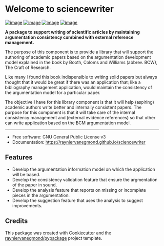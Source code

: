 # Welcome to sciencewriter


[![image](https://img.shields.io/pypi/v/sciencewriter.svg)](https://pypi.python.org/pypi/sciencewriter)
[![image](https://pepy.tech/badge/sciencewriter)](https://pepy.tech/project/sciencewriter)
[![image](https://github.com/rayniervanegmond/sciencewriter/workflows/docs/badge.svg)](https://sciencewriter.org)
[![image](https://github.com/rayniervanegmond/sciencewriter/workflows/build/badge.svg)](https://github.com/rayniervanegmond/sciencewriter/actions?query=workflow%3Abuild)


**A package to support writing of scientific articles by maintaining argumentation consistency combined with external reference management.**

The purpose of this component is to provide a library that will support the authoring of academic papers based on the argumentation development model explained in the book by Booth, Coloms and Williams (abbrev. BCW), The Craft of Research. 

Like many I found this book indispensible to writing solid papers but always thought that it would be great if there was an application that; like a bibliography management application, would maintain the consistency of the argumentation model for a particular paper.

The objective I have for this library component is that it will help (aspiring) academic authors write better and internally consistent papers. The purpose for this component is that it will take care of the internal consistency management and (external evidence references) so that other can write application based on the BCM argumentation model.

---

-   Free software: GNU General Public License v3
-   Documentation: <https://rayniervanegmond.github.io/sciencewriter>
    

## Features

-   Develop the argumentation information model on which the application will be based.
-   Develop the consistency validation feature that ensure the argmentation of the paper in sound.
-   Develop the analysis feature that reports on missing or incomplete pieces in the argumentation.
-   Develop the suggestion feature that uses the analysis to suggest improvements.
## Credits

This package was created with [Cookiecutter](https://github.com/cookiecutter/cookiecutter) and the [rayniervanegmond/pypackage](https://github.com/rayniervanegmond/pypackage) project template.
